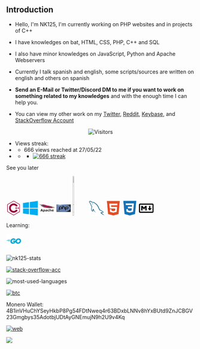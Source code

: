 ## Introduction

- Hello, I'm NK125, I'm currently working on PHP websites and in projects of C++

- I have knowledges on bat, HTML, CSS, PHP, C++ and SQL

- I also have minor knowledges on JavaScript, Python and Apache Webservers

- Currently I talk spanish and english, some scripts/sources are written on english and others on spanish

- **Send an E-Mail or Twitter/Discord DM to me if you want to work on something related to my knowledges** and with the enough time I can help you.

- You can view my other work on my [Twitter](https://twitter.com/tm_bt_), [Reddit](https://www.reddit.com/user/RealNk125), [Keybase](https://keybase.io/NK125), and [StackOverflow Account](https://stackoverflow.com/users/15180180/nk125)

<div align="center"><img src="https://komarev.com/ghpvc/?username=NK125&label=Vistas" alt="Visitors"></div>

- Views streak:
- + 666 views reached at 27/05/22
- + + <a href="https://imgur.com/335MpHK"><img src="https://i.imgur.com/335MpHK.png" title="666 streak" /></a>

See you later

<a href="#"><img class="img" style="width: 8%; height: 8%" src="https://raw.githubusercontent.com/devicons/devicon/master/icons/cplusplus/cplusplus-line.svg" title="C++"></a>
<a href="#"><img class="img" style="width: 8%; height: 8%" src="https://raw.githubusercontent.com/devicons/devicon/master/icons/windows8/windows8-original.svg" title="Batch"></a>
<a href="#"><img class="img" style="width: 8%; height: 8%" src="https://raw.githubusercontent.com/devicons/devicon/master/icons/apache/apache-original-wordmark.svg" title="Apache"></a>
<a href="#"><img class="img" style="width: 8%; height: 8%" src="https://raw.githubusercontent.com/devicons/devicon/master/icons/php/php-original.svg" title="PHP"></a>
<a href="#"><img class="img" style="width: 8%; height: 8%" src="https://upload.wikimedia.org/wikipedia/commons/9/97/Sqlite-square-icon.svg" title="SQLite"></a>
<a href="#"><img class="img" style="width: 8%; height: 8%" src="https://raw.githubusercontent.com/devicons/devicon/master/icons/mysql/mysql-plain.svg" title="MySQL"></a>
<a href="#"><img class="img" style="width: 8%; height: 8%" src="https://raw.githubusercontent.com/devicons/devicon/master/icons/html5/html5-plain.svg" title="HTML"></a>
<a href="#"><img class="img" style="width: 8%; height: 8%" src="https://raw.githubusercontent.com/devicons/devicon/master/icons/css3/css3-plain.svg" title="CSS"></a>
<a href="#"><img class="img" style="width: 8%; height: 8%" src="https://raw.githubusercontent.com/devicons/devicon/master/icons/markdown/markdown-original.svg" title="MarkDown"></a>

Learning:

<a href="#"><img class="img" style="width: 8%; height: 8%" src="https://raw.githubusercontent.com/devicons/devicon/master/icons/go/go-original-wordmark.svg" title="Go"></a>

![nk125-stats](https://github-readme-stats.vercel.app/api?username=Nk125&show_icons=true&theme=dark "Stats")

[![stack-overflow-acc](https://es.stackoverflow.com/users/flair/218722.png?theme=dark)](https://es.stackoverflow.com/users/218722/nk125)

![most-used-languages](https://github-readme-stats.vercel.app/api/top-langs/?username=Nk125&layout=compact&theme=dark "Languages")

[![btc](https://img.shields.io/keybase/btc/NK125?label=BTC%20Address&style=flat-square)](bitcoin:bc1qzkukywzq58tkyjd5a5vk5u8pjmfsfn7dtex9v9?amount=0.00002127)

Monero Wallet: 4B1inVHuChYSeyHkbP8Pg54FDtNweq4r63BDxbLNNv8hYxBUtd9ZnJCBGV23Gmgbys35AdotbjUDtAyGNEmujN9h2U9v4Kq

[![web](https://img.shields.io/website?label=my%20website:%20nekesweb.cf&style=for-the-badge&url=https://nekesweb.cf)](https://nekesweb.cf)

![](https://hit.yhype.me/github/profile?user_id=73507947)
